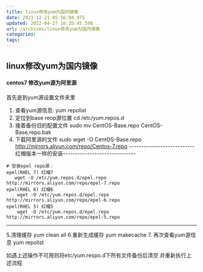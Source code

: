 ```yaml
---
title: linux修改yum为国内镜像
date: 2021-12-21 05:56:04.975
updated: 2022-04-27 16:35:45.598
url: /archives/linux修改yum为国内镜像
categories: 
tags: 
---
```




## linux修改yum为国内镜像
#### centos7 修改yum源为阿里源
首先是到yum源设置文件夹里
1. 查看yum源信息:
    yum repolist
2. 定位到base reop源位置
     cd /etc/yum.repos.d
3. 接着备份旧的配置文件
   sudo mv CentOS-Base.repo CentOS-Base.repo.bak
4. 下载阿里源的文件
 sudo wget -O CentOS-Base.repo http://mirrors.aliyun.com/repo/Centos-7.repo
---------------------------红帽版本一样的安装------------------------------
```
# 安装epel repo源：
epel(RHEL 7) 红帽7
   wget -O /etc/yum.repos.d/epel.repo http://mirrors.aliyun.com/repo/epel-7.repo
epel(RHEL 6) 红帽6
    wget -O /etc/yum.repos.d/epel.repo http://mirrors.aliyun.com/repo/epel-6.repo
epel(RHEL 5) 红帽5
    wget -O /etc/yum.repos.d/epel.repo http://mirrors.aliyun.com/repo/epel-5.repo
```
------------------------------------------------------------------------------    
5.清理缓存
    yum clean all
6.重新生成缓存
    yum makecache
7. 再次查看yum源信息
   yum repolist

如遇上述操作不可用则将etc/yum.respo.d下所有文件备份后清空  并重新执行上述流程